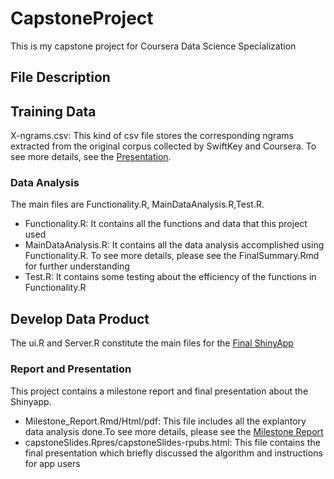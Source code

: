 # CapstoneProject
This is my capstone project for Coursera Data Science Specialization  

## File Description  

## Training Data  
X-ngrams.csv: This kind of csv file stores the corresponding ngrams extracted from the original corpus collected by SwiftKey and Coursera.
To see more details, see the [Presentation](http://rpubs.com/lc19940813/CapstoneProject).
  
### Data Analysis
The main files are Functionality.R, MainDataAnalysis.R,Test.R.
* Functionality.R: It contains all the functions and data that this project used  
* MainDataAnalysis.R: It contains all the data analysis accomplished using Functionality.R. To see more details, please see the 
FinalSummary.Rmd for further understanding  
* Test.R: It contains some testing about the efficiency of the functions in Functionality.R

## Develop Data Product
The ui.R and Server.R constitute the main files for the [Final ShinyApp](https://chaoliu.shinyapps.io/upload/)

### Report and Presentation
This project contains a milestone report and final presentation about the Shinyapp.    
* Milestone_Report.Rmd/Html/pdf: This file includes all the explantory data analysis done.To see more details, please see the 
[Milestone Report](http://www.rpubs.com/lc19940813/Milestone_report_coursera)  
* capstoneSlides.Rpres/capstoneSlides-rpubs.html: This file contains the final presentation which briefly discussed the algorithm and 
instructions for app users  

